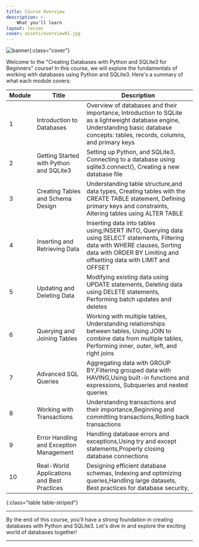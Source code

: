 ```yaml
---
title: Course Overview
description: >-
    What you'll learn
layout: lesson
cover: assets/overview01.jpg
---
```


![banner]({{page.cover}}){:class="cover"}

Welcome to the "Creating Databases with Python and SQLite3 for Beginners" course! In this course, we will explore the fundamentals of working with databases using Python and SQLite3. Here's a summary of what each module covers:

Module | Title                                      | Description
-------|--------------------------------------------|------------------------------------------------------------------------------------------------------------------------------------------------------------------------------------------------------
1      | Introduction to Databases                  | Overview of databases and their importance, Introduction to SQLite as a lightweight database engine, Understanding basic database concepts: tables, records, columns, and primary keys
2      | Getting Started with Python and SQLite3    | Setting up Python, and SQLite3, Connecting to a database using sqlite3.connect(), Creating a new database file
3      | Creating Tables and Schema Design          | Understanding table structure,and data types, Creating tables with the CREATE TABLE statement, Defining primary keys and constraints, Altering tables using ALTER TABLE
4      | Inserting and Retrieving Data              | Inserting data into tables using,INSERT INTO, Querying data using SELECT statements, Filtering data with WHERE clauses, Sorting data with ORDER BY Limiting and offsetting data with LIMIT and OFFSET
5      | Updating and Deleting Data                 | Modifying existing data using UPDATE statements, Deleting data using DELETE statements, Performing batch updates and deletes
6      | Querying and Joining Tables                | Working with multiple tables, Understanding relationships between tables, Using JOIN to combine data from multiple tables, Performing inner, outer, left, and right joins
7      | Advanced SQL Queries                       | Aggregating data with GROUP BY,Filtering grouped data with HAVING,Using built-in functions and expressions, Subqueries and nested queries
8      | Working with Transactions                  | Understanding transactions and their importance,Beginning and committing transactions,Rolling back transactions
9      | Error Handling and Exception Management    | Handling database errors and exceptions,Using try and except statements,Properly closing database connections
10     | Real-World Applications and Best Practices | Designing efficient database schemas, Indexing and optimizing queries,Handling large datasets, Best practices for database security,
{:class="table table-striped"}

---

By the end of this course, you'll have a strong foundation in creating databases with Python and SQLite3. Let's dive in and explore the exciting world of databases together!

---
